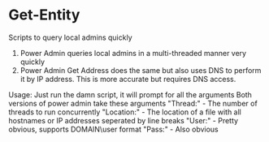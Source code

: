 # Get-Entity
Scripts to query local admins quickly

1. Power Admin queries local admins in a multi-threaded manner very quickly
2. Power Admin Get Address does the same but also uses DNS to perform it by IP address. This is more accurate but requires DNS access.

Usage:
Just run the damn script, it will prompt for all the arguments
Both versions of power admin take these arguments
"Thread:" - The number of threads to run concurrently
"Location:" - The location of a file with all hostnames or IP addresses seperated by line breaks
"User:" - Pretty obvious, supports DOMAIN\user format
"Pass:" - Also obvious
